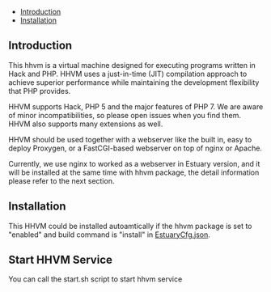 * [Introduction](#1)
* [Installation](#2)

## <a name="1">Introduction</a>
This hhvm is a virtual machine designed for executing programs written in Hack and PHP. HHVM uses a just-in-time (JIT) compilation approach to achieve superior performance while maintaining the development flexibility that PHP provides.

HHVM supports Hack, PHP 5 and the major features of PHP 7. We are aware of minor incompatibilities, so please open issues when you find them. HHVM also supports many extensions as well.

HHVM should be used together with a webserver like the built in, easy to deploy Proxygen, or a FastCGI-based webserver on top of nginx or Apache.

Currently, we use nginx to worked as a webserver in Estuary version, and it will be installed at the same time with hhvm package, the detail information please refer to the next section.

## <a name="3">Installation</a>
This HHVM could be installed autoamtically if the hhvm package is set to "enabled" and build command is "install" in [EstuaryCfg.json](https://github.com/open-estuary/estuary/blob/master/estuarycfg.json). 

## <a name="3">Start HHVM Service</a>
You can call the start.sh script to start hhvm service
